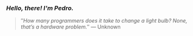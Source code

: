 ### *Hello, there! I'm Pedro.*
> ″*How many programmers does it take to change a light bulb? None, that’s a hardware problem.*″
 — Unknown
